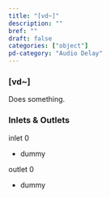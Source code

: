 ```yaml
---
title: "[vd~]"
description: ""
bref: ""
draft: false
categories: ["object"]
pd-category: "Audio Delay"
---
```


### [vd~]

Does something.

### Inlets & Outlets

inlet 0

 - dummy

outlet 0

 - dummy
 
